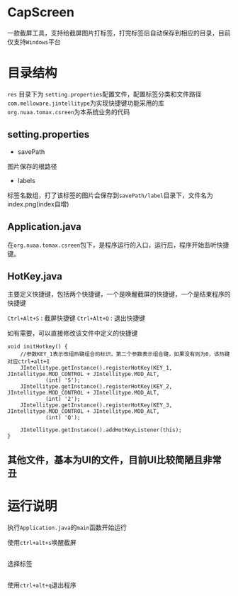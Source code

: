 # CapScreen

一款截屏工具，支持给截屏图片打标签，打完标签后自动保存到相应的目录，目前仅支持`Windows`平台

# 目录结构

`res` 目录下为 `setting.properties`配置文件，配置标签分类和文件路径
`com.melloware.jintellitype`为实现快捷键功能采用的库
`org.nuaa.tomax.csreen`为本系统业务的代码

## setting.properties
+ savePath

图片保存的根路径

+ labels

标签名数组，打了该标签的图片会保存到`savePath/label`目录下，文件名为index.png(index自增)

## Application.java

在`org.nuaa.tomax.csreen`包下，是程序运行的入口，运行后，程序开始监听快捷键。

## HotKey.java

主要定义快捷键，包括两个快捷键，一个是唤醒截屏的快捷键，一个是结束程序的快捷键

`Ctrl+Alt+S` : 截屏快捷键
`Ctrl+Alt+Q` : 退出快捷键

如有需要，可以直接修改该文件中定义的快捷键
```
void initHotkey() {
    //参数KEY_1表示改组热键组合的标识，第二个参数表示组合键，如果没有则为0，该热键对应ctrl+alt+I  
    JIntellitype.getInstance().registerHotKey(KEY_1, JIntellitype.MOD_CONTROL + JIntellitype.MOD_ALT,
            (int) 'S');
    JIntellitype.getInstance().registerHotKey(KEY_2, JIntellitype.MOD_CONTROL + JIntellitype.MOD_ALT,
            (int) '2');
    JIntellitype.getInstance().registerHotKey(KEY_3, JIntellitype.MOD_CONTROL + JIntellitype.MOD_ALT,
            (int) 'Q');

    JIntellitype.getInstance().addHotKeyListener(this);
}
```

## 其他文件，基本为UI的文件，目前UI比较简陋且非常丑

# 运行说明

执行`Application.java`的`main`函数开始运行

使用`ctrl+alt+s`唤醒截屏

![]()

选择标签

![]()

使用`ctrl+alt+q`退出程序



